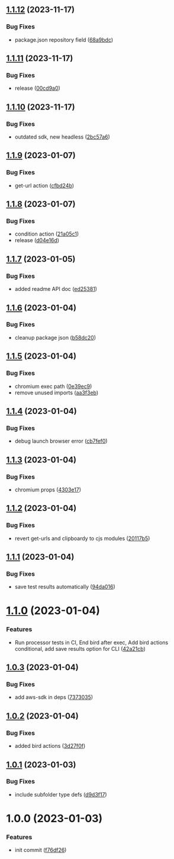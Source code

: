 ## [1.1.12](https://github.com/Owloops/flybird/compare/v1.1.11...v1.1.12) (2023-11-17)


### Bug Fixes

* package.json repository field ([68a9bdc](https://github.com/Owloops/flybird/commit/68a9bdc6ef1dab8ae94177da31180c06eef1debe))

## [1.1.11](https://github.com/Owloops/flybird/compare/v1.1.10...v1.1.11) (2023-11-17)


### Bug Fixes

* release ([00cd9a0](https://github.com/Owloops/flybird/commit/00cd9a054a990f2202e1531023b9e39bd1adeb61))

## [1.1.10](https://github.com/Owloops/flybird/compare/v1.1.9...v1.1.10) (2023-11-17)


### Bug Fixes

* outdated sdk, new headless ([2bc57a6](https://github.com/Owloops/flybird/commit/2bc57a6260d55e23102a21547f0dfddf4eb6fab9))

## [1.1.9](https://github.com/Owloops/flybird/compare/v1.1.8...v1.1.9) (2023-01-07)


### Bug Fixes

* get-url action ([cfbd24b](https://github.com/Owloops/flybird/commit/cfbd24b9d856b0e6f8f7adcb1b11a5caf0267e1c))

## [1.1.8](https://github.com/Owloops/flybird/compare/v1.1.7...v1.1.8) (2023-01-07)


### Bug Fixes

* condition action ([21a05c1](https://github.com/Owloops/flybird/commit/21a05c13c5147c3d4689a38852923e812b4a635d))
* release ([d04e16d](https://github.com/Owloops/flybird/commit/d04e16dfeccc47337369424b2d29dddb688f4864))

## [1.1.7](https://github.com/Owloops/flybird/compare/v1.1.6...v1.1.7) (2023-01-05)


### Bug Fixes

* added readme API doc ([ed25381](https://github.com/Owloops/flybird/commit/ed25381c8d564e53ad3738b972c9d3b5a9a96883))

## [1.1.6](https://github.com/Owloops/flybird/compare/v1.1.5...v1.1.6) (2023-01-04)


### Bug Fixes

* cleanup package json ([b58dc20](https://github.com/Owloops/flybird/commit/b58dc206301d73e1fc84843b98ab1f4132b39faa))

## [1.1.5](https://github.com/Owloops/flybird/compare/v1.1.4...v1.1.5) (2023-01-04)


### Bug Fixes

* chromium exec path ([0e39ec9](https://github.com/Owloops/flybird/commit/0e39ec9617641b569ce60cadf6575c0012b49e1b))
* remove unused imports ([aa3f3eb](https://github.com/Owloops/flybird/commit/aa3f3eb11158f1a833c88e702bba878bb748eb0b))

## [1.1.4](https://github.com/Owloops/flybird/compare/v1.1.3...v1.1.4) (2023-01-04)


### Bug Fixes

* debug launch browser error ([cb7fef0](https://github.com/Owloops/flybird/commit/cb7fef0bcc40aeebac8e8053a5f330e039e69d47))

## [1.1.3](https://github.com/Owloops/flybird/compare/v1.1.2...v1.1.3) (2023-01-04)


### Bug Fixes

* chromium props ([4303e17](https://github.com/Owloops/flybird/commit/4303e1702b024955e4da3fd60b5a7697f827a4a0))

## [1.1.2](https://github.com/Owloops/flybird/compare/v1.1.1...v1.1.2) (2023-01-04)


### Bug Fixes

* revert get-urls and clipboardy to cjs modules ([20117b5](https://github.com/Owloops/flybird/commit/20117b527b0e12d732d3e71f34370ee8eb735089))

## [1.1.1](https://github.com/Owloops/flybird/compare/v1.1.0...v1.1.1) (2023-01-04)


### Bug Fixes

* save test results automatically ([94da016](https://github.com/Owloops/flybird/commit/94da01683edbfcd7c62e535032964ffdbd83663b))

# [1.1.0](https://github.com/Owloops/owloops-flybird/compare/v1.0.3...v1.1.0) (2023-01-04)


### Features

* Run processor tests in CI, End bird after exec, Add bird actions conditional, add save results option for CLI ([42a21cb](https://github.com/Owloops/owloops-flybird/commit/42a21cb9df4db12108fd8d3daea987f29a6101be))

## [1.0.3](https://github.com/Owloops/owloops-flybird/compare/v1.0.2...v1.0.3) (2023-01-04)


### Bug Fixes

* add aws-sdk in deps ([7373035](https://github.com/Owloops/owloops-flybird/commit/73730355a9c60e0ed2efb99a530926549e397dc7))

## [1.0.2](https://github.com/Owloops/owloops-flybird/compare/v1.0.1...v1.0.2) (2023-01-04)


### Bug Fixes

* added bird actions ([3d27f0f](https://github.com/Owloops/owloops-flybird/commit/3d27f0f90bdc3a8ca1ba412e63e8e1ac40fc570a))

## [1.0.1](https://github.com/Owloops/owloops-flybird/compare/v1.0.0...v1.0.1) (2023-01-03)


### Bug Fixes

* include subfolder type defs ([d9d3f17](https://github.com/Owloops/owloops-flybird/commit/d9d3f17b2c1c88904279bcafcf58c1d96c2194e1))

# 1.0.0 (2023-01-03)


### Features

* init commit ([f76df26](https://github.com/Owloops/owloops-flybird/commit/f76df26773a4afa180b97999f935ce004f58c3ed))
